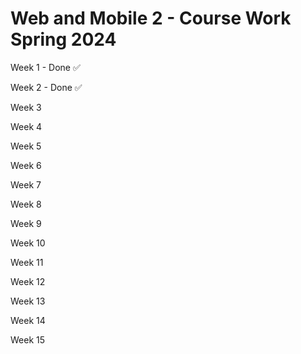 # Web and Mobile 2 - Course Work Spring 2024

Week 1 - Done ✅

Week 2 - Done ✅

Week 3

Week 4

Week 5

Week 6

Week 7

Week 8

Week 9

Week 10

Week 11

Week 12

Week 13

Week 14

Week 15
